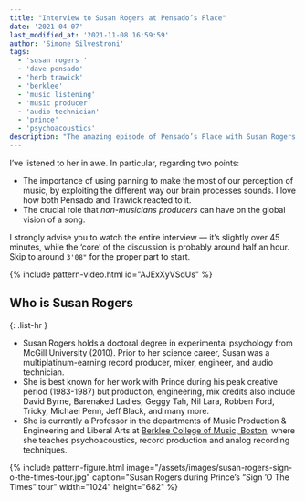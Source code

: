 ```yaml
---
title: "Interview to Susan Rogers at Pensado’s Place"
date: '2021-04-07'
last_modified_at: '2021-11-08 16:59:59'
author: 'Simone Silvestroni'
tags:
  - 'susan rogers '
  - 'dave pensado'
  - 'herb trawick'
  - 'berklee'
  - 'music listening'
  - 'music producer'
  - 'audio technician'
  - 'prince'
  - 'psychoacoustics'
description: "The amazing episode of Pensado’s Place with Susan Rogers had been sitting in my to-do list for a few weeks. The best interview in a long time."
---
```

I’ve listened to her in awe. In particular, regarding two points:

- The importance of using panning to make the most of our perception of music, by exploiting the different way our brain processes sounds. I love how both Pensado and Trawick reacted to it.
- The crucial role that _non-musicians producers_ can have on the global vision of a song.

I strongly advise you to watch the entire interview — it’s slightly over 45 minutes, while the ‘core’ of the discussion is probably around half an hour. Skip to around `3'08"` for the proper part to start.

{% include pattern-video.html id="AJExXyVSdUs" %}

## Who is Susan Rogers

{: .list-hr }
- Susan Rogers holds a doctoral degree in experimental psychology from McGill University (2010). Prior to her science career, Susan was a multiplatinum-earning record producer, mixer, engineer, and audio technician.
- She is best known for her work with Prince during his peak creative period (1983-1987) but production, engineering, mix credits also include David Byrne, Barenaked Ladies, Geggy Tah, Nil Lara, Robben Ford, Tricky, Michael Penn, Jeff Black, and many more.
- She is currently a Professor in the departments of Music Production & Engineering and Liberal Arts at [Berklee College of Music, Boston](https://www.berklee.edu/), where she teaches psychoacoustics, record production and analog recording techniques.

{% include pattern-figure.html image="/assets/images/susan-rogers-sign-o-the-times-tour.jpg" caption="Susan Rogers during Prince’s &ldquo;Sign &rsquo;O The Times&rdquo; tour" width="1024" height="682" %}